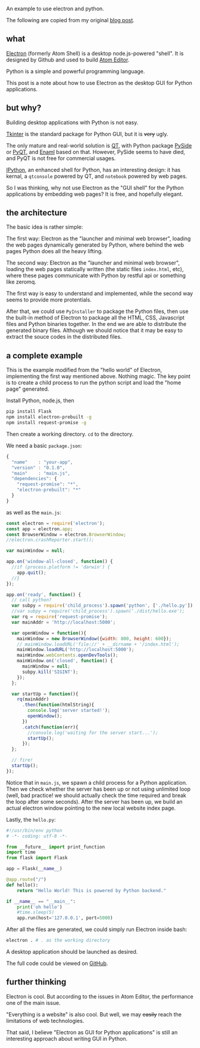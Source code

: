 An example to use electron and python.

The following are copied from my original [blog post](https://www.fyears.org/2015/06/electron-as-gui-of-python-apps.html).

## what

[Electron](http://electron.atom.io/) (formerly Atom Shell) is a desktop node.js-powered "shell". It is designed by Github and used to build [Atom Editor](https://atom.io/).

Python is a simple and powerful programming language.

This post is a note about how to use Electron as the desktop GUI for Python applications.

## but why?

Building desktop applications with Python is not easy.

[Tkinter](https://wiki.python.org/moin/TkInter) is the standard package for Python GUI, but it is ~~very~~ ugly.

The only mature and real-world solution is [QT](http://www.qt.io/developers/), with Python package [PySide](https://wiki.qt.io/Category:LanguageBindings::PySide) or [PyQT](http://www.riverbankcomputing.co.uk/software/pyqt/intro), and [Enaml](https://github.com/nucleic/enaml) based on that. However, PySide seems to have died, and PyQT is not free for commercial usages.

[IPython](http://ipython.org/), an enhanced shell for Python, has an interesting design: it has kernal, a `qtconsole` powered by QT, and `notebook` powered by web pages.

So I was thinking, why not use Electron as the "GUI shell" for the Python applications by embedding web pages? It is free, and hopefully elegant.

## the architecture

The basic idea is rather simple:

The first way: Electron as the "launcher and minimal web browser", loading the web pages dynamically generated by Python, where behind the web pages Python does all the heavy lifting.

The second way: Electron as the "launcher and minimal web browser", loading the web pages statically written (the static files `index.html`, etc), where these pages communicate with Python by restful api or something like zeromq.

The first way is easy to understand and implemented, while the second way seems to provide more protentials.

After that, we could use `PyInstaller` to package the Python files, then use the built-in method of Electron to package all the HTML, CSS, Javascript files and Python binaries together. In the end we are able to distribute the generated binary files. Although we should notice that it may be easy to extract the souce codes in the distributed files.

## a complete example

This is the example modified from the "hello world" of Electron, implementing the first way mentioned above. Nothing magic. The key point is to create a child process to run the python script and load the "home page" generated.

Install Python, node.js, then

```bash
pip install Flask
npm install electron-prebuilt -g
npm install request-promise -g
```

Then create a working directory. `cd` to the directory.

We need a basic `package.json`:

```js
{
  "name"    : "your-app",
  "version" : "0.1.0",
  "main"    : "main.js",
  "dependencies": {
    "request-promise": "*",
    "electron-prebuilt": "*"
  }
}
```

as well as the `main.js`:

```js
const electron = require('electron');
const app = electron.app;
const BrowserWindow = electron.BrowserWindow;
//electron.crashReporter.start();

var mainWindow = null;

app.on('window-all-closed', function() {
  //if (process.platform != 'darwin') {
    app.quit();
  //}
});

app.on('ready', function() {
  // call python?
  var subpy = require('child_process').spawn('python', ['./hello.py']);
  //var subpy = require('child_process').spawn('./dist/hello.exe');
  var rq = require('request-promise');
  var mainAddr = 'http://localhost:5000';

  var openWindow = function(){
    mainWindow = new BrowserWindow({width: 800, height: 600});
    // mainWindow.loadURL('file://' + __dirname + '/index.html');
    mainWindow.loadURL('http://localhost:5000');
    mainWindow.webContents.openDevTools();
    mainWindow.on('closed', function() {
      mainWindow = null;
      subpy.kill('SIGINT');
    });
  };

  var startUp = function(){
    rq(mainAddr)
      .then(function(htmlString){
        console.log('server started!');
        openWindow();
      })
      .catch(function(err){
        //console.log('waiting for the server start...');
        startUp();
      });
  };

  // fire!
  startUp();
});
```

Notice that in `main.js`, we spawn a child process for a Python application. Then we check whether the server has been up or not using unlimited loop (well, bad practice! we should actually check the time required and break the loop after some seconds). After the server has been up, we build an actual electron window pointing to the new local website index page.

Lastly, the `hello.py`:

```python
#!/usr/bin/env python
# -*- coding: utf-8 -*-

from __future__ import print_function
import time
from flask import Flask

app = Flask(__name__)

@app.route("/")
def hello():
    return "Hello World! This is powered by Python backend."

if __name__ == "__main__":
    print('oh hello')
    #time.sleep(5)
    app.run(host='127.0.0.1', port=5000)
```

After all the files are generated, we could simply run Electron inside bash:

```bash
electron . # . as the working directory
```

A desktop application should be launched as desired.

The full code could be viewed on [GitHub](https://github.com/fyears/electron-python-example).

## further thinking

Electron is cool. But according to the issues in Atom Editor, the performance one of the main issue.

"Everything is a website" is also cool. But well, we may ~~easily~~ reach the limitations of web technologies.

That said, I believe "Electron as GUI for Python applications" is still an interesting approach about writing GUI in Python.
